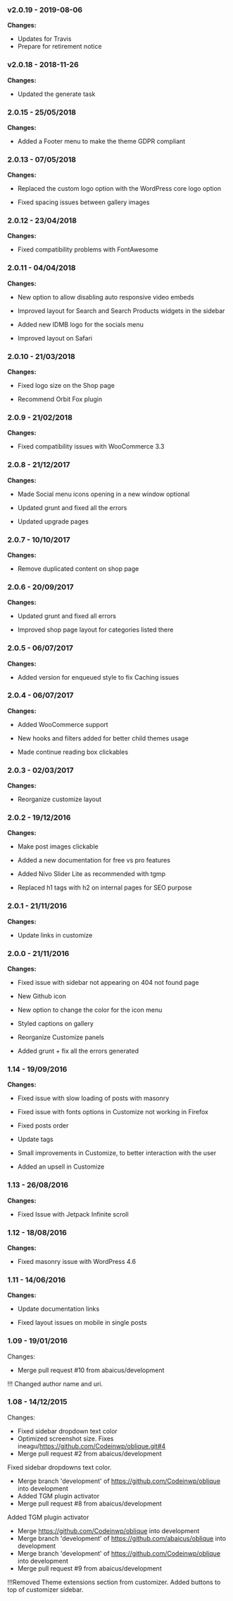 
 ### v2.0.19 - 2019-08-06 
 **Changes:** 
 * Updates for Travis
* Prepare for retirement notice
 
 ### v2.0.18 - 2018-11-26 
 **Changes:** 
 * Updated the generate task
 

### 2.0.15 - 25/05/2018

**Changes:** 

- Added a Footer menu to make the theme GDPR compliant


### 2.0.13 - 07/05/2018

**Changes:** 

- Replaced the custom logo option with the WordPress core logo option

- Fixed spacing issues between gallery images


### 2.0.12 - 23/04/2018

**Changes:** 

- Fixed compatibility problems with FontAwesome


### 2.0.11 - 04/04/2018

**Changes:** 

- New option to allow disabling auto responsive video embeds

- Improved layout for Search and Search Products widgets in the sidebar

- Added new IDMB logo for the socials menu

- Improved layout on Safari


### 2.0.10 - 21/03/2018

**Changes:** 

- Fixed logo size on the Shop page

- Recommend Orbit Fox plugin


### 2.0.9 - 21/02/2018

**Changes:** 

- Fixed compatibility issues with WooCommerce 3.3



### 2.0.8 - 21/12/2017

**Changes:** 

- Made Social menu icons opening in a new window optional

- Updated grunt and fixed all the errors

- Updated upgrade pages


### 2.0.7 - 10/10/2017

**Changes:** 

- Remove duplicated content on shop page


### 2.0.6 - 20/09/2017

**Changes:** 

- Updated grunt and fixed all errors

- Improved shop page layout for categories listed there

### 2.0.5 - 06/07/2017

**Changes:** 

- Added version for enqueued style to fix Caching issues


### 2.0.4 - 06/07/2017

**Changes:** 

- Added WooCommerce support

- New hooks and filters added for better child themes usage

- Made continue reading box clickables


### 2.0.3 - 02/03/2017

**Changes:** 

- Reorganize customize layout


### 2.0.2 - 19/12/2016

**Changes:** 

- Make post images clickable

- Added a new documentation for free vs pro features

- Added Nivo Slider Lite as recommended with tgmp

- Replaced h1 tags with h2 on internal pages for SEO purpose


### 2.0.1 - 21/11/2016

**Changes:** 

- Update links in customize


### 2.0.0 - 21/11/2016

**Changes:** 

- Fixed issue with sidebar not appearing on 404 not found page

- New Github icon

- New option to change the color for the icon menu

- Styled captions on gallery

- Reorganize Customize panels

- Added grunt + fix all the errors generated


### 1.14 - 19/09/2016

**Changes:** 

- Fixed issue with slow loading of posts with masonry

- Fixed issue with fonts options in Customize not working in Firefox

- Fixed posts order

- Update tags

- Small improvements in Customize, to better interaction with the user

- Added an upsell in Customize


### 1.13 - 26/08/2016

**Changes:** 

- Fixed Issue with Jetpack Infinite scroll


### 1.12 - 18/08/2016

**Changes:** 

- Fixed masonry issue with WordPress 4.6


### 1.11 - 14/06/2016

**Changes:** 

- Update documentation links

- Fixed layout issues on mobile in single posts


### 1.09 - 19/01/2016

 Changes: 


 * Merge pull request #10 from abaicus/development

!!! Changed author name and uri.


### 1.08 - 14/12/2015

 Changes: 


 * Fixed sidebar dropdown text color
 * Optimized screenshot size. Fixes ineagu/https://github.com/Codeinwp/oblique.git#4
 * Merge pull request #2 from abaicus/development

Fixed sidebar dropdowns text color.
 * Merge branch 'development' of https://github.com/Codeinwp/oblique into development
 * Added TGM plugin activator
 * Merge pull request #8 from abaicus/development

Added TGM plugin activator
 * Merge https://github.com/Codeinwp/oblique into development
 * Merge branch 'development' of https://github.com/abaicus/oblique into development
 * Merge branch 'development' of https://github.com/Codeinwp/oblique into development
 * Merge pull request #9 from abaicus/development

!!!Removed Theme extensions section from customizer. Added buttons to top of customizer sidebar.
